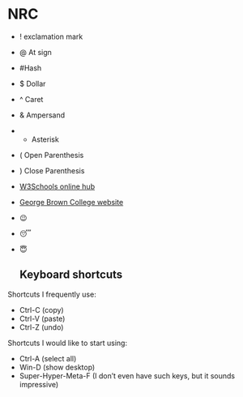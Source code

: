 # NRC
- ! exclamation mark
- @ At sign
- #Hash
- $ Dollar
- ^ Caret
- & Ampersand
- * Asterisk
- ( Open Parenthesis
- ) Close Parenthesis
-  [W3Schools online hub](https://www.w3schools.com/)
-  [George Brown College website](https://www.georgebrown.ca/)
- :wink:
- :sleeping:
- :innocent:

  ## Keyboard shortcuts
Shortcuts I frequently use: 
- Ctrl-C (copy)
- Ctrl-V (paste)
- Ctrl-Z (undo)

Shortcuts I would like to start using: 
- Ctrl-A (select all)
- Win-D (show desktop)
- Super-Hyper-Meta-F (I don’t even have such keys, but it sounds impressive)
  
